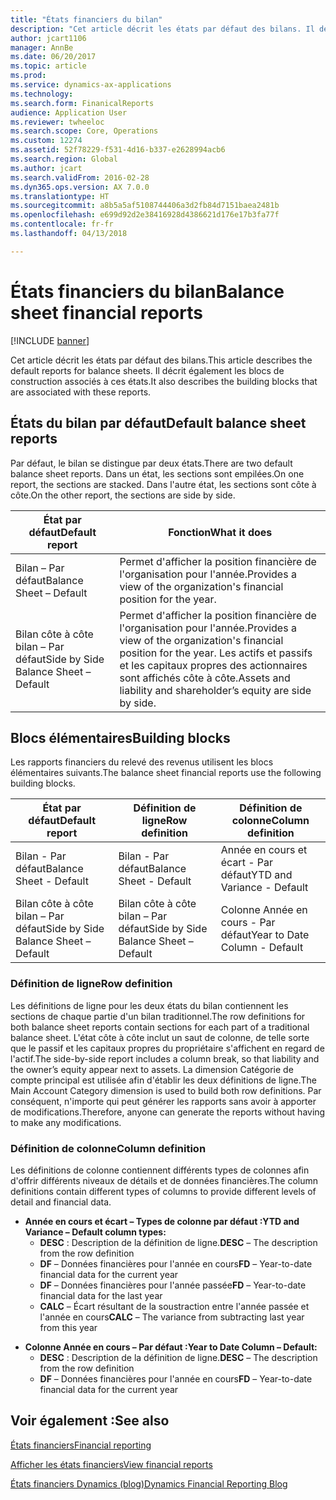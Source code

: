 ```yaml
---
title: "États financiers du bilan"
description: "Cet article décrit les états par défaut des bilans. Il décrit également les blocs de construction associés à ces états."
author: jcart1106
manager: AnnBe
ms.date: 06/20/2017
ms.topic: article
ms.prod: 
ms.service: dynamics-ax-applications
ms.technology: 
ms.search.form: FinanicalReports
audience: Application User
ms.reviewer: twheeloc
ms.search.scope: Core, Operations
ms.custom: 12274
ms.assetid: 52f78229-f531-4d16-b337-e2628994acb6
ms.search.region: Global
ms.author: jcart
ms.search.validFrom: 2016-02-28
ms.dyn365.ops.version: AX 7.0.0
ms.translationtype: HT
ms.sourcegitcommit: a8b5a5af5108744406a3d2fb84d7151baea2481b
ms.openlocfilehash: e699d92d2e38416928d4386621d176e17b3fa77f
ms.contentlocale: fr-fr
ms.lasthandoff: 04/13/2018

---
```


# <a name="balance-sheet-financial-reports"></a><span data-ttu-id="76b37-104">États financiers du bilan</span><span class="sxs-lookup"><span data-stu-id="76b37-104">Balance sheet financial reports</span></span>

[!INCLUDE [banner](../includes/banner.md)]

<span data-ttu-id="76b37-105">Cet article décrit les états par défaut des bilans.</span><span class="sxs-lookup"><span data-stu-id="76b37-105">This article describes the default reports for balance sheets.</span></span> <span data-ttu-id="76b37-106">Il décrit également les blocs de construction associés à ces états.</span><span class="sxs-lookup"><span data-stu-id="76b37-106">It also describes the building blocks that are associated with these reports.</span></span> 

<a name="default-balance-sheet-reports"></a><span data-ttu-id="76b37-107">États du bilan par défaut</span><span class="sxs-lookup"><span data-stu-id="76b37-107">Default balance sheet reports</span></span>
-----------------------------

<span data-ttu-id="76b37-108">Par défaut, le bilan se distingue par deux états.</span><span class="sxs-lookup"><span data-stu-id="76b37-108">There are two default balance sheet reports.</span></span> <span data-ttu-id="76b37-109">Dans un état, les sections sont empilées.</span><span class="sxs-lookup"><span data-stu-id="76b37-109">On one report, the sections are stacked.</span></span> <span data-ttu-id="76b37-110">Dans l'autre état, les sections sont côte à côte.</span><span class="sxs-lookup"><span data-stu-id="76b37-110">On the other report, the sections are side by side.</span></span>

| <span data-ttu-id="76b37-111">État par défaut</span><span class="sxs-lookup"><span data-stu-id="76b37-111">Default report</span></span>                       | <span data-ttu-id="76b37-112">Fonction</span><span class="sxs-lookup"><span data-stu-id="76b37-112">What it does</span></span>                                                                                                                           |
|--------------------------------------|----------------------------------------------------------------------------------------------------------------------------------------|
| <span data-ttu-id="76b37-113">Bilan – Par défaut</span><span class="sxs-lookup"><span data-stu-id="76b37-113">Balance Sheet – Default</span></span>              | <span data-ttu-id="76b37-114">Permet d'afficher la position financière de l'organisation pour l'année.</span><span class="sxs-lookup"><span data-stu-id="76b37-114">Provides a view of the organization's financial position for the year.</span></span>                                                                 |
| <span data-ttu-id="76b37-115">Bilan côte à côte bilan – Par défaut</span><span class="sxs-lookup"><span data-stu-id="76b37-115">Side by Side Balance Sheet – Default</span></span> | <span data-ttu-id="76b37-116">Permet d'afficher la position financière de l'organisation pour l'année.</span><span class="sxs-lookup"><span data-stu-id="76b37-116">Provides a view of the organization's financial position for the year.</span></span> <span data-ttu-id="76b37-117">Les actifs et passifs et les capitaux propres des actionnaires sont affichés côte à côte.</span><span class="sxs-lookup"><span data-stu-id="76b37-117">Assets and liability and shareholder’s equity are side by side.</span></span> |

## <a name="building-blocks"></a><span data-ttu-id="76b37-118">Blocs élémentaires</span><span class="sxs-lookup"><span data-stu-id="76b37-118">Building blocks</span></span>
<span data-ttu-id="76b37-119">Les rapports financiers du relevé des revenus utilisent les blocs élémentaires suivants.</span><span class="sxs-lookup"><span data-stu-id="76b37-119">The balance sheet financial reports use the following building blocks.</span></span>

| <span data-ttu-id="76b37-120">État par défaut</span><span class="sxs-lookup"><span data-stu-id="76b37-120">Default report</span></span>                       | <span data-ttu-id="76b37-121">Définition de ligne</span><span class="sxs-lookup"><span data-stu-id="76b37-121">Row definition</span></span>                       | <span data-ttu-id="76b37-122">Définition de colonne</span><span class="sxs-lookup"><span data-stu-id="76b37-122">Column definition</span></span>             |
|--------------------------------------|--------------------------------------|-------------------------------|
| <span data-ttu-id="76b37-123">Bilan - Par défaut</span><span class="sxs-lookup"><span data-stu-id="76b37-123">Balance Sheet - Default</span></span>              | <span data-ttu-id="76b37-124">Bilan - Par défaut</span><span class="sxs-lookup"><span data-stu-id="76b37-124">Balance Sheet - Default</span></span>              | <span data-ttu-id="76b37-125">Année en cours et écart - Par défaut</span><span class="sxs-lookup"><span data-stu-id="76b37-125">YTD and Variance - Default</span></span>    |
| <span data-ttu-id="76b37-126">Bilan côte à côte bilan – Par défaut</span><span class="sxs-lookup"><span data-stu-id="76b37-126">Side by Side Balance Sheet – Default</span></span> | <span data-ttu-id="76b37-127">Bilan côte à côte bilan – Par défaut</span><span class="sxs-lookup"><span data-stu-id="76b37-127">Side by Side Balance Sheet – Default</span></span> | <span data-ttu-id="76b37-128">Colonne Année en cours - Par défaut</span><span class="sxs-lookup"><span data-stu-id="76b37-128">Year to Date Column - Default</span></span> |

### <a name="row-definition"></a><span data-ttu-id="76b37-129">Définition de ligne</span><span class="sxs-lookup"><span data-stu-id="76b37-129">Row definition</span></span>

<span data-ttu-id="76b37-130">Les définitions de ligne pour les deux états du bilan contiennent les sections de chaque partie d'un bilan traditionnel.</span><span class="sxs-lookup"><span data-stu-id="76b37-130">The row definitions for both balance sheet reports contain sections for each part of a traditional balance sheet.</span></span> <span data-ttu-id="76b37-131">L'état côte à côte inclut un saut de colonne, de telle sorte que le passif et les capitaux propres du propriétaire s'affichent en regard de l'actif.</span><span class="sxs-lookup"><span data-stu-id="76b37-131">The side-by-side report includes a column break, so that liability and the owner’s equity appear next to assets.</span></span> <span data-ttu-id="76b37-132">La dimension Catégorie de compte principal est utilisée afin d'établir les deux définitions de ligne.</span><span class="sxs-lookup"><span data-stu-id="76b37-132">The Main Account Category dimension is used to build both row definitions.</span></span> <span data-ttu-id="76b37-133">Par conséquent, n'importe qui peut générer les rapports sans avoir à apporter de modifications.</span><span class="sxs-lookup"><span data-stu-id="76b37-133">Therefore, anyone can generate the reports without having to make any modifications.</span></span>

### <a name="column-definition"></a><span data-ttu-id="76b37-134">Définition de colonne</span><span class="sxs-lookup"><span data-stu-id="76b37-134">Column definition</span></span>

<span data-ttu-id="76b37-135">Les définitions de colonne contiennent différents types de colonnes afin d'offrir différents niveaux de détails et de données financières.</span><span class="sxs-lookup"><span data-stu-id="76b37-135">The column definitions contain different types of columns to provide different levels of detail and financial data.</span></span>

-   <span data-ttu-id="76b37-136">**Année en cours et écart – Types de colonne par défaut :**</span><span class="sxs-lookup"><span data-stu-id="76b37-136">**YTD and Variance – Default column types:**</span></span>
    -   <span data-ttu-id="76b37-137">**DESC** : Description de la définition de ligne.</span><span class="sxs-lookup"><span data-stu-id="76b37-137">**DESC** – The description from the row definition</span></span>
    -   <span data-ttu-id="76b37-138">**DF** – Données financières pour l'année en cours</span><span class="sxs-lookup"><span data-stu-id="76b37-138">**FD** – Year-to-date financial data for the current year</span></span>
    -   <span data-ttu-id="76b37-139">**DF** – Données financières pour l'année passée</span><span class="sxs-lookup"><span data-stu-id="76b37-139">**FD** – Year-to-date financial data for the last year</span></span>
    -   <span data-ttu-id="76b37-140">**CALC** – Écart résultant de la soustraction entre l'année passée et l'année en cours</span><span class="sxs-lookup"><span data-stu-id="76b37-140">**CALC** – The variance from subtracting last year from this year</span></span>

<!-- -->

-   <span data-ttu-id="76b37-141">**Colonne Année en cours – Par défaut :**</span><span class="sxs-lookup"><span data-stu-id="76b37-141">**Year to Date Column – Default:**</span></span>
    -   <span data-ttu-id="76b37-142">**DESC** : Description de la définition de ligne.</span><span class="sxs-lookup"><span data-stu-id="76b37-142">**DESC** – The description from the row definition</span></span>
    -   <span data-ttu-id="76b37-143">**DF** – Données financières pour l'année en cours</span><span class="sxs-lookup"><span data-stu-id="76b37-143">**FD** – Year-to-date financial data for the current year</span></span>



<a name="see-also"></a><span data-ttu-id="76b37-144">Voir également :</span><span class="sxs-lookup"><span data-stu-id="76b37-144">See also</span></span>
--------

[<span data-ttu-id="76b37-145">États financiers</span><span class="sxs-lookup"><span data-stu-id="76b37-145">Financial reporting</span></span>](financial-reporting-getting-started.md)

[<span data-ttu-id="76b37-146">Afficher les états financiers</span><span class="sxs-lookup"><span data-stu-id="76b37-146">View financial reports</span></span>](view-financial-reports.md)

[<span data-ttu-id="76b37-147">États financiers Dynamics (blog)</span><span class="sxs-lookup"><span data-stu-id="76b37-147">Dynamics Financial Reporting Blog</span></span>](http://blogs.msdn.com/b/dynamics_financial_reporting/)





